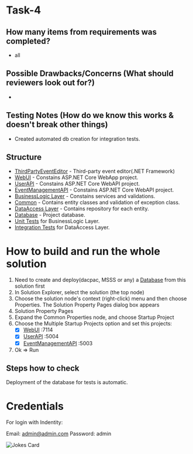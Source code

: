# Task-4

## How many items from requirements was completed?
*  all

## Possible Drawbacks/Concerns (What should reviewers look out for?)
* 

## Testing Notes (How do we know this works & doesn't break other things)
* Created automated db creation for integration tests.

## Structure
* [ThirdPartyEventEditor](/src/ThirdPartyEventEditor/) - Third-party event editor(.NET Framework)
* [WebUI](/src/TicketManagement.WebUI/) - Constains ASP.NET Core WebApp project.
* [UserAPI](/src/TicketManagement.UserAPI/) - Constains ASP.NET Core WebAPI project.
* [EventManagementAPI](/src/TicketManagement.EventManagementAPI/) - Constains ASP.NET Core WebAPI project.
* [BusinessLogic Layer](/src/TicketManagement.BusinessLogic/) - Constains services and validations.
* [Common](src/TicketManagement.Common) - Contains entity classes and validation of exception class.
* [DataAccess Layer](src/TicketManagement.DataAccess/) - Contains repository for each entity.
* [Database](src/TicketManagement.Database/) - Project database.
* [Unit Tests](test/TicketManagement.UnitTests/) for BusinessLogic Layer.
* [Integration Tests](test/TicketManagement.IntegrationTests/) for DataAccess Layer.

# How to build and run the whole solution
1. Need to create and deploy(dacpac, MSSS or any) a [Database](src/TicketManagement.Database/) from this solution first
2. In Solution Explorer, select the solution (the top node)
3. Choose the solution node's context (right-click) menu and then choose Properties. The Solution Property Pages dialog box appears
4. Solution Property Pages
5. Expand the Common Properties node, and choose Startup Project
6. Choose the Multiple Startup Projects option and set this projects:
    - [X] [WebUI](/src/TicketManagement.WebUI/) :7114
    - [X] [UserAPI](/src/TicketManagement.UserAPI/) :5004
    - [X] [EventManagementAPI](/src/TicketManagement.EventManagementAPI/) :5003
7. Ok => Run

## Steps how to check
Deployment of the database for tests is automatic.

# Credentials
For login with Indentity:

Email: admin@admin.com
Password: admin


![Jokes Card](https://readme-jokes.vercel.app/api)